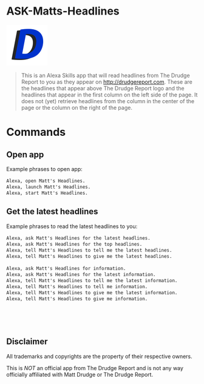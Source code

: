 # ASK-Matts-Headlines

<img src="./images/108_px_logo.png" width="108">

> This is an Alexa Skills app that will read headlines from The Drudge Report to you as they appear on http://drudgereport.com. These are the headlines that appear above The Drudge Report logo and the headlines that appear in the first column on the left side of the page. It does not (yet) retrieve headlines from the column in the center of the page or the column on the right of the page.

# Commands

## Open app

Example phrases to open app:

```
Alexa, open Matt's Headlines.
Alexa, launch Matt's Headlines.
Alexa, start Matt's Headlines.
```

## Get the latest headlines

Example phrases to read the latest headlines to you:

```
Alexa, ask Matt's Headlines for the latest headlines.
Alexa, ask Matt's Headlines for the top headlines.
Alexa, tell Matt's Headlines to tell me the latest headlines.
Alexa, tell Matt's Headlines to give me the latest headlines.

Alexa, ask Matt's Headlines for information.
Alexa, ask Matt's Headlines for the latest information.
Alexa, tell Matt's Headlines to tell me the latest information.
Alexa, tell Matt's Headlines to tell me information.
Alexa, tell Matt's Headlines to give me the latest information.
Alexa, tell Matt's Headlines to give me information.





```

## Disclaimer

All trademarks and copyrights are the property of their respective owners.

This is *NOT* an official app from The Drudge Report and is not any way officially affiliated with Matt Drudge or The Drudge Report.